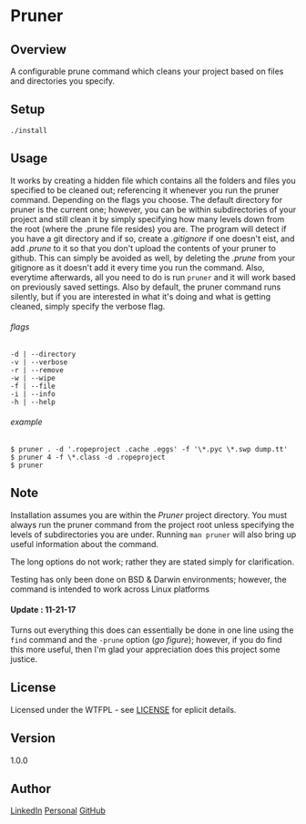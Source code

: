 # Pruner

Overview
---
A configurable prune command which cleans your project based on files and 
directories you specify.

Setup
---
`./install`

Usage
---
It works by creating a hidden file which contains all the folders and files you 
specified to be cleaned out; referencing it whenever you run the pruner command. 
Depending on the flags you choose. The default directory for pruner is the 
current one; however, you can be within subdirectories of your project 
and still clean it by simply specifying how many levels down from the 
root (where the .prune file resides) you are. The program will detect 
if you have a git directory and if so, create a _.gitignore_ if one 
doesn't eist, and add _.prune_ to it so that you don't upload the 
contents of your pruner to github. This can simply be avoided as 
well, by deleting the _.prune_ from your gitignore as it 
doesn't add it every time you run the command. Also, 
everytime afterwards, all you need to do is run 
`pruner` and it will work based on previously 
saved settings. Also by default, the pruner
command runs silently, but if you are 
interested in what it's doing and 
what is getting cleaned, simply 
specify the verbose flag.

###### flags
```
-d | --directory
-v | --verbose
-r | --remove
-w | --wipe
-f | --file
-i | --info
-h | --help
```

###### example
```
$ pruner . -d '.ropeproject .cache .eggs' -f '\*.pyc \*.swp dump.tt'
$ pruner 4 -f \*.class -d .ropeproject
$ pruner
```

Note
---
Installation assumes you are within the _Pruner_ project directory. You must always run 
the pruner command from the project root unless specifying the levels of subdirectories 
you are under. Running `man pruner` will also bring up useful information about the 
command.

The long options do not work; rather they are stated simply for clarification.

Testing has only been done on BSD & Darwin environments; however, the command is 
intended to work across Linux platforms

#### Update : 11-21-17
Turns out everything this does can essentially be done in one line using the `find` 
command and the `-prune` option (_go figure_); however, if you do find this more 
useful, then I'm glad your appreciation does this project some justice.

License
---
Licensed under the WTFPL - see [LICENSE](./LICENSE) for eplicit details.

Version
---
1.0.0

Author 
---
[LinkedIn](https://www.linkedin.com/in/brandonjohnsonyz/)
[Personal](https://brandonjohnson.life)
[GitHub](https://github.com/bitforce)
